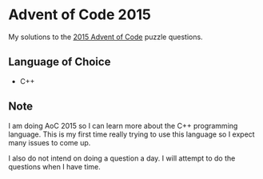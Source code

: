 # Advent of Code 2015
My solutions to the [2015 Advent of Code](https://adventofcode.com/2015) puzzle questions. 

## Language of Choice
- C++

## Note
I am doing AoC 2015 so I can learn more about the C++ programming language. This is my first time really trying to use this language so I expect many issues to come up.

I also do not intend on doing a question a day. I will attempt to do the questions when I have time. 